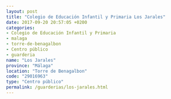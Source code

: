 ```yaml
---
layout: post
title: "Colegio de Educación Infantil y Primaria Los Jarales"
date: 2017-09-20 20:57:05 +0200
categories:
- Colegio de Educación Infantil y Primaria
- malaga
- torre-de-benagalbon
- Centro público
- guarderia
name: "Los Jarales"
province: "Málaga"
location: "Torre de Benagalbon"
code: "29016963"
type: "Centro público"
permalink: /guarderias/los-jarales.html
---
```

